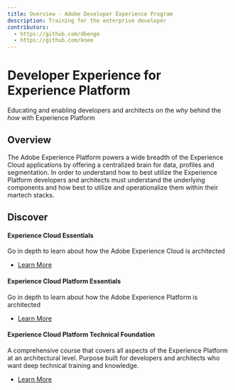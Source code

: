 ```yaml
---
title: Overview - Adobe Developer Experience Program
description: Training for the enterprise developer
contributors:
  - https://github.com/dbenge 
  - https://github.com/knee
---
```


<Hero slots="heading, text"/> 

# Developer Experience for Experience Platform

Educating and enabling developers and architects on the _why_ behind the _how_ with Experience Platform

## Overview

The Adobe Experience Platform powers a wide breadth of the Experience Cloud applications by offering a centralized brain for data, profiles and segmentation. In order to understand how to best utilize the Experience Platform developers and architects must understand the underlying components and how best to utilize and operationalize them within their martech stacks.

## Discover 

<ProductCard slots="heading, text, buttons" theme="light" width="33%" />

#### Experience Cloud Essentials

Go in depth to learn about how the Adobe Experience Cloud is architected

* [Learn More](/courses/adobe-experience-cloud-essentials/)


<ProductCard slots="heading, text, buttons" theme="light" width="33%" />

#### Experience Cloud Platform Essentials

Go in depth to learn about how the Adobe Experience Platform is architected

* [Learn More](/courses/adobe-experience-platform-essentials/)


<ProductCard slots="heading, text, buttons" theme="light" width="33%" />

#### Experience Cloud Platform Technical Foundation

A comprehensive course that covers all aspects of the Experience Platform at an architectural level. Purpose built for developers and architects who want deep technical training and knowledge.

* [Learn More](/courses/adobe-experience-platform-technical-foundation/)  
